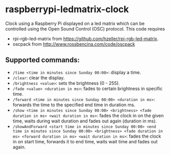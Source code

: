 # raspberrypi-ledmatrix-clock
Clock using a Raspberry Pi displayed on a led matrix which can be controlled using the Open Sound Control (OSC) protocol.
This code requires
- rpi-rgb-led-matrix from https://github.com/hzeller/rpi-rgb-led-matrix.
- oscpack from http://www.rossbencina.com/code/oscpack

## Supported commands:
- `/time <time in minutes since Sunday 00:00>`: display a time.
- `/clear`: clear the display.
- `/brightness <value>`: sets the brightness (0 - 255).
- `/fade <value> <duration in ms>`: fades to certain brightness in specific time.
- `/forward <time in minutes since Sunday 00:00> <duration in ms>`: forwards the time to the specified end time in duration ms.
- `/show <time in minutes since Sunday 00:00> <brightness> <fade duration in ms> <wait duration in ms>`: fades the clock in on the given time, waits during wait duration and fades out again (duration in ms).
- `/showAndForward <start time in minutes since Sunday 00:00> <end time in minutes since Sunday 00:00> <brightness> <fade duration in ms> <forward duration in ms> <wait duration in ms>`: fades the clock in on start time, forwards it to end time, waits wait time and fades out again.
